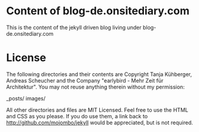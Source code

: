 # Content of blog-de.onsitediary.com

This is the content of the jekyll driven blog living under blog-de.onsitediary.com

# License
The following directories and their contents are Copyright Tanja Kühberger, Andreas Scheucher and the Company "earlybird - Mehr Zeit für Architektur". You may not reuse anything therein without my permission:

_posts/
images/

All other directories and files are MIT Licensed. Feel free to use the HTML and CSS as you please. If you do use them, a link back to http://github.com/mojombo/jekyll would be appreciated, but is not required.
